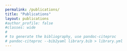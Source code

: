 ```yaml
---
permalink: /publications/
title: "Publications"
layout: publications
#author_profile: false
#classes: wide
#
# to generate the bibliography, use pandoc-citeproc
# pandoc-citeproc --bib2yaml library.bib > library.yml
---
```


